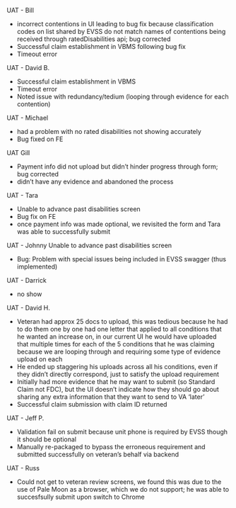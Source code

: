 UAT - Bill
- incorrect contentions in UI leading to bug fix because classification codes on list shared by EVSS do not match names of contentions being received through ratedDisabilities api; bug corrected
- Successful claim establishment in VBMS following bug fix
- Timeout error

UAT - David B.
- Successful claim establishment in VBMS
- Timeout error
- Noted issue with redundancy/tedium (looping through evidence for each contention)

UAT - Michael
- had a problem with no rated disabilities not showing accurately
- Bug fixed on FE

UAT Gill
- Payment info did not upload but didn’t hinder progress through form; bug corrected
- didn’t have any evidence and abandoned the process

UAT - Tara
- Unable to advance past disabilities screen
- Bug fix on FE
- once payment info was made optional, we revisited the form and Tara was able to successfully submit

UAT - Johnny
Unable to advance past disabilities screen
- Bug: Problem with special issues being included in EVSS swagger (thus implemented)

UAT - Darrick
- no show

UAT - David H.
- Veteran had approx 25 docs to upload, this was tedious because he had to do them one by one
had one letter that applied to all conditions that he wanted an increase on, in our current UI he would have uploaded that multiple times for each of the 5 conditions that he was claiming because we are looping through and requiring some type of evidence upload on each
- He ended up staggering his uploads across all his conditions, even if they didn’t directly correspond, just to satisfy the upload requirement
- Initially had more evidence that he may want to submit (so Standard Claim not FDC), but the UI doesn’t indicate how they should go about sharing any extra information that they want to send to VA ‘later’
- Successful claim submission with claim ID returned

UAT - Jeff P.
- Validation fail on submit because unit phone is required by EVSS though it should be optional
- Manually re-packaged to bypass the erroneous requirement and submitted successfully on veteran’s behalf via backend

UAT - Russ
- Could not get to veteran review screens, we found this was due to the use of Pale Moon as a browser, which we do not support; he was able to succesfsully submit upon switch to Chrome
